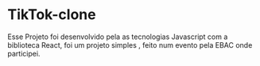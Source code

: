 # TikTok-clone
Esse Projeto foi desenvolvido pela as tecnologias Javascript com a biblioteca React, foi um projeto simples , feito num evento  pela EBAC onde participei. 
